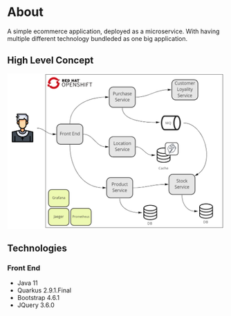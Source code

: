 # About
A simple ecommerce application, deployed as a microservice. With having multiple different technology bundleded as one big application.   

## High Level Concept
![High Level Design](images/microservice-01.png "Title")

## Technologies

### Front End
- Java 11
- Quarkus 2.9.1.Final
- Bootstrap 4.6.1
- JQuery 3.6.0
